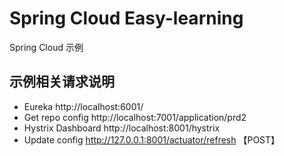 # Spring Cloud Easy-learning

 Spring Cloud 示例
 
 ## 示例相关请求说明
  - Eureka http://localhost:6001/
  - Get repo config  http://localhost:7001/application/prd2
  - Hystrix Dashboard http://localhost:8001/hystrix 
  - Update config http://127.0.0.1:8001/actuator/refresh 【POST】
